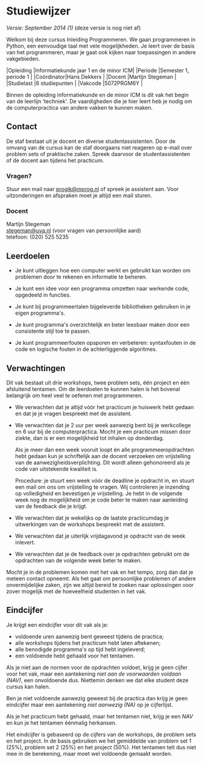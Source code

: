 # Studiewijzer

*Versie: September 2014 (1)* (deze versie is nog niet af)

Welkom bij deze cursus Inleiding Programmeren. We gaan programmeren in Python,
een eenvoudige taal met vele mogelijkheden. Je leert over de basis van het
programmeren, maar je gaat ook kijken naar toepassingen in andere vakgebieden.

|Opleiding  |Informatiekunde jaar 1 en de minor ICM|
|Periode    |Semester 1, periode 1                 |
|Coördinator|Hans Dekkers                          |
|Docent     |Martijn Stegeman                      |
|Studielast |6 studiepunten                        |
|Vakcode    |5072PRGM6Y                            |

Binnen de opleiding informatiekunde en de minor ICM is dit vak het begin van de
leerlijn 'techniek'. De vaardigheden die je hier leert heb je nodig om de
computerpractica van andere vakken te kunnen maken.

## Contact

De staf bestaat uit je docent en diverse studentassistenten. Door de omvang van
de cursus kan de staf doorgaans niet reageren op e-mail over problem sets of
praktische zaken. Spreek daarvoor de studentassistenten of de docent aan
tijdens het practicum.

### Vragen?

Stuur een mail naar <progik@mprog.nl> of spreek je assistent aan. Voor uitzonderingen en afspraken moet je altijd een mail sturen.

### Docent

Martijn Stegeman  
<stegeman@uva.nl> (voor vragen van persoonlijke aard)  
telefoon: (020) 525 5235

## Leerdoelen

* Je kunt uitleggen hoe een computer werkt en gebruikt kan worden om problemen
  door te rekenen en informatie te beheren.

* Je kunt een idee voor een programma omzetten naar werkende code, opgedeeld in
  functies.

* Je kunt bij programmeertalen bijgeleverde bibliotheken gebruiken in je eigen
  programma's.

* Je kunt programma's overzichtelijk en beter leesbaar maken door een
  consistente stijl toe te passen.

* Je kunt programmeerfouten opsporen en verbeteren: syntaxfouten in de code en
  logische fouten in de achterliggende algoritmes.

## Verwachtingen

Dit vak bestaat uit drie workshops, twee problem sets, één project en één
afsluitend tentamen. Om de leerdoelen te kunnen halen is het bovenal belangrijk
om heel veel te oefenen met programmeren.

* We verwachten dat je altijd vóór het practicum je huiswerk
  hebt gedaan en dat je je vragen bespreekt met de assistent.

* We verwachten dat je 2 uur per week aanwezig bent bij je werkcollege en 6 uur bij de computerpractica. Mocht je een practicum missen door ziekte, dan is er een mogelijkheid tot inhalen op donderdag.

  Als je meer dan een week vooruit loopt én alle programmeeropdrachten hebt
  gedaan kun je schriftelijk aan de docent verzoeken om vrijstelling van de
  aanwezigheidsverplichting. Dit wordt alleen gehonoreerd als je code van
  uitstekende kwaliteit is.
  
  Procedure: je stuurt een week vóór de deadline je opdracht in, en stuurt een mail om ons om vrijstelling te vragen. Wij controleren je inzending op volledigheid en bevestigen je vrijstelling. Je hebt in de volgende week nog de mogelijkheid om je code beter te maken naar aanleiding van de feedback die je krijgt.

* We verwachten dat je wekelijks op de laatste practicumdag je uitwerkingen van
  de workshops bespreekt met de assistent.

* We verwachten dat je uiterlijk vrijdagavond je opdracht van de
  week inlevert.

* We verwachten dat je de feedback over je opdrachten gebruikt om de opdrachten
  van de volgende week beter te maken.

Mocht je in de problemen komen met het vak en het tempo, zorg dan dat je meteen
contact opneemt. Als het gaat om persoonlijke problemen of andere onvermijdelijke zaken, zijn we altijd bereid te zoeken naar oplossingen voor zover mogelijk met de hoeveelheid studenten in het vak.

## Eindcijfer

Je krijgt een eindcijfer voor dit vak als je:

* voldoende uren aanwezig bent geweest tijdens de practica;
* alle workshops tijdens het practicum hebt laten aftekenen;
* alle benodigde programma's op tijd hebt ingeleverd;
* een voldoende hebt gehaald voor het tentamen.

Als je niet aan de normen voor de opdrachten voldoet, krijg je geen cijfer voor
het vak, maar een aantekening *niet aan de voorwaarden voldaan (NAV)*, een
onvoldoende dus. Niettemin denken we dat elke student deze cursus kan halen.

Ben je niet voldoende aanwezig geweest bij de practica dan krijg je geen
eindcijfer maar een aantekening *niet aanwezig (NA)* op je cijferlijst.

Als je het practicum hebt gehaald, maar het tentamen niet, krijg je een *NAV*
en kun je het tentamen éénmalig herkansen.

Het eindcijfer is gebaseerd op de cijfers van de workshops, de problem sets en
het project. In de basis gebruiken we het gemiddelde van problem set 1 (25%),
problem set 2 (25%) en het project (50%). Het tentamen telt dus niet mee in de
berekening, maar moet wel voldoende gemaakt worden.
